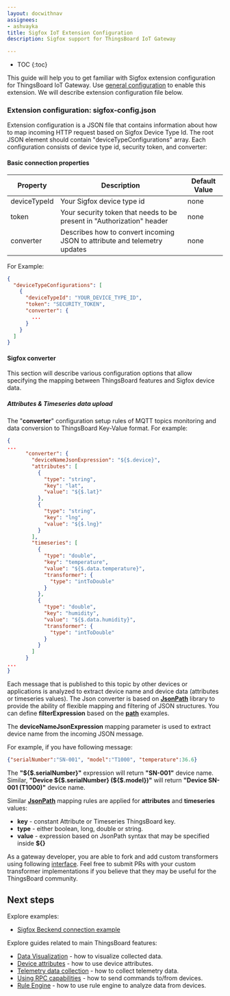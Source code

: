 ```yaml
---
layout: docwithnav
assignees:
- ashvayka
title: Sigfox IoT Extension Configuration
description: Sigfox support for ThingsBoard IoT Gateway

---
```


* TOC
{:toc}

This guide will help you to get familiar with Sigfox extension configuration for ThingsBoard IoT Gateway.
Use [general configuration](/docs/iot-gateway/configuration/) to enable this extension.
We will describe extension configuration file below.

### Extension configuration: sigfox-config.json

Extension configuration is a JSON file that contains information about how to map incoming HTTP request based on Sigfox Device Type Id.
The root JSON element should contain "deviceTypeConfigurations" array. Each configuration consists of device type id, security token, and converter:

#### Basic connection properties

| **Property**       | **Description**                                      | **Default Value** |
|--------------------|------------------------------------------------------|-------------------|
| deviceTypeId               | Your Sigfox device type id                      | none         |
| token| Your security token that needs to be present in "Authorization" header | none              |
| converter                | Describes how to convert incoming JSON to attribute and telemetry updates  | none             |

For Example:

```json
{
  "deviceTypeConfigurations": [
    {
      "deviceTypeId": "YOUR_DEVICE_TYPE_ID",
      "token": "SECURITY_TOKEN",
      "converter": {
        ...
      }
    }
  ]
}
```

#### Sigfox converter

This section will describe various configuration options that allow specifying the mapping between ThingsBoard features and Sigfox device data.

##### Attributes & Timeseries data upload 

The "**converter**" configuration setup rules of MQTT topics monitoring and data conversion to ThingsBoard Key-Value format.
For example:

```json
{
...
      "converter": {
        "deviceNameJsonExpression": "${$.device}",
        "attributes": [
          {
            "type": "string",
            "key": "lat",
            "value": "${$.lat}"
          },
          {
            "type": "string",
            "key": "lng",
            "value": "${$.lng}"
          }
        ],
        "timeseries": [
          {
            "type": "double",
            "key": "temperature",
            "value": "${$.data.temperature}",
            "transformer": {
              "type": "intToDouble"
            }
          },
          {
            "type": "double",
            "key": "humidity",
            "value": "${$.data.humidity}",
            "transformer": {
              "type": "intToDouble"
            }
          }
        ]
      }
...      
}
```

Each message that is published to this topic by other devices or applications is analyzed to extract device name and device data (attributes or timeseries values).
The Json converter is based on [**JsonPath**](https://github.com/jayway/JsonPath) library to provide the ability of flexible mapping and filtering of JSON structures.
You can define **filterExpression** based on the [**path**](https://github.com/jayway/JsonPath#path-examples) examples.

The **deviceNameJsonExpression** mapping parameter is used to extract device name from the incoming JSON message.
 
For example, if you have following message:

```json
{"serialNumber":"SN-001", "model":"T1000", "temperature":36.6}
```

The **"${$.serialNumber}"** expression will return **"SN-001"** device name. Similar, **"Device ${$.serialNumber} (${$.model})"** will return **"Device SN-001 (T1000)"** device name.

Similar [**JsonPath**](https://github.com/jayway/JsonPath) mapping rules are applied for **attributes** and **timeseries** values:

 - **key** - constant Attribute or Timeseries ThingsBoard key.
 - **type** - either boolean, long, double or string.
 - **value** - expression based on JsonPath syntax that may be specified inside **${}**
  
As a gateway developer, you are able to fork and add custom transformers using following [interface](https://github.com/thingsboard/thingsboard-gateway/blob/release-1.2/src/main/java/org/thingsboard/gateway/extensions/sigfox/conf/mapping/DataValueTransformer.java). 
Feel free to submit PRs with your custom transformer implementations if you believe that they may be useful for the ThingsBoard community.
 
## Next steps

Explore examples:
 
 - [Sigfox Beckend connection example](/docs/iot-gateway/getting-started/#step-10-connect-to-sigfox-backend)

Explore guides related to main ThingsBoard features:

 - [Data Visualization](/docs/user-guide/visualization/) - how to visualize collected data.
 - [Device attributes](/docs/user-guide/attributes/) - how to use device attributes.
 - [Telemetry data collection](/docs/user-guide/telemetry/) - how to collect telemetry data.
 - [Using RPC capabilities](/docs/user-guide/rpc/) - how to send commands to/from devices.
 - [Rule Engine](/docs/user-guide/rule-engine/) - how to use rule engine to analyze data from devices.
